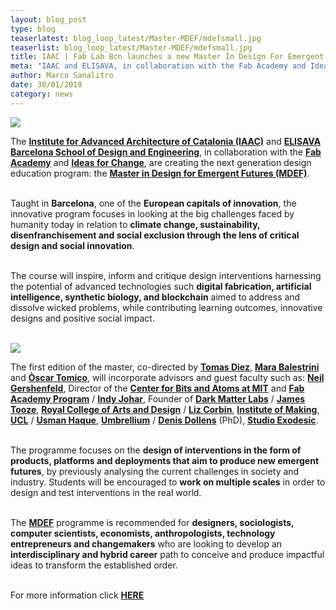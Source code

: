 ```yaml
---
layout: blog_post
type: blog
teaserlatest: blog_loop_latest/Master-MDEF/mdefsmall.jpg
teaserlist: blog_loop_latest/Master-MDEF/mdefsmall.jpg
title: IAAC | Fab Lab Bcn launches a new Master In Design For Emergent Futures
meta: "IAAC and ELISAVA, in collaboration with the Fab Academy and Ideas for Change, are creating the next generation design education program: the Master in Design for Emergent Futures (MDEF)."
author: Marco Sanalitro
date: 30/01/2018 
category: news
---
```


<img src= "http://www.fablabbcn.org/img/blog/blog_loop_latest/Master-MDEF/mdef1.jpg" align="middle"> 
<br>

The <strong><a href="https://iaac.net/">Institute for Advanced Architecture of Catalonia (IAAC)</a></strong> and <strong><a href="http://www.elisava.net/">ELISAVA Barcelona School of Design and Engineering</a></strong>, in collaboration with the <strong><a href="http://fabacademy.org/">Fab Academy</a></strong> and <strong><a href="https://www.ideasforchange.com/">Ideas for Change</a></strong>, are creating the next generation design education program: the <strong><a href="https://iaac.net/educational-programs/master-design-emergent-futures/?mc_cid=058c110b7a&mc_eid=[UNIQID]">Master in Design for Emergent Futures (MDEF)</a></strong>.<br><br>

Taught in <strong>Barcelona</strong>, one of the <strong>European capitals of innovation</strong>, the innovative program focuses in looking at the big challenges faced by humanity today in relation to <strong>climate change, sustainability, disenfranchisement and social exclusion through the lens of critical design and social innovation</strong>.<br><br>

The course will inspire, inform and critique design interventions harnessing the potential of advanced technologies such <strong>digital fabrication, artificial intelligence, synthetic biology, and blockchain</strong> aimed to address and dissolve wicked problems, while contributing learning outcomes, innovative designs and positive social impact.<br><br>

<img src= "http://www.fablabbcn.org/img/blog/blog_loop_latest/Master-MDEF/mdef2.jpg" align="middle"> 
<br>

The first edition of the master, co-directed by <strong><a href="https://iaac.net/people/tomas-diez/">Tomas Diez</a></strong>, <strong><a href="https://iaac.net/people/mara-balestrini/">Mara Balestrini</a></strong> and <strong><a href="http://www.elisava.net/en/center/professorate/oscar-tomico-plasencia">Òscar Tomico</a></strong>, will incorporate advisors and guest faculty such as: <strong><a href="https://www.ted.com/speakers/neil_gershenfeld">Neil Gershenfeld</a></strong>, Director of the <strong><a href="http://web.mit.edu/">Center for Bits and Atoms at MIT</a></strong> and <strong><a href="http://fabacademy.org/">Fab Academy Program</a></strong> / <strong><a href="https://provocations.darkmatterlabs.org/@indy_johar">Indy Johar</a></strong>, Founder of <strong><a href="https://provocations.darkmatterlabs.org/">Dark Matter Labs</a></strong> / <strong><a href="https://www.rca.ac.uk/more/staff/james-tooze/">James Tooze</a></strong>, <strong><a href="https://www.rca.ac.uk/">Royal College of Arts and Design</a></strong> / <strong><a href="http://www.instituteofmaking.org.uk/about/people/#liz-corbin">Liz Corbin</a></strong>, <strong><a href="http://www.instituteofmaking.org.uk/">Institute of Making</a></strong>,<strong><a href="https://www.ucl.ac.uk/"> UCL</a></strong> / <strong><a href="http://www.haque.co.uk/">Usman Haque</a></strong>, <strong><a href="http://umbrellium.co.uk/">Umbrellium</a></strong> / <strong><a href="http://www.exodesic.org/">Denis Dollens</a></strong> (PhD), <strong><a href="http://www.exodesic.org/">Studio Exodesic</a></strong>. <br><br>

The programme focuses on the <strong>design of interventions in the form of products, platforms and deployments that aim to produce new emergent futures</strong>, by previously analysing the current challenges in society and industry. Students will be encouraged to <strong>work on multiple scales</strong> in order to design and test interventions in the real world.<br><br>

The <strong><a href="https://iaac.net/educational-programs/master-design-emergent-futures/?mc_cid=058c110b7a&mc_eid=[UNIQID]">MDEF</a></strong> programme is recommended for <strong>designers, sociologists, computer scientists, economists, anthropologists, technology entrepreneurs and changemakers</strong> who are looking to develop an <strong>interdisciplinary and hybrid career</strong> path to conceive and produce impactful ideas to transform the established order. <br><br>

For more information click <strong><a href="https://iaac.net/educational-programs/master-design-emergent-futures/?mc_cid=058c110b7a&mc_eid=[UNIQID]">HERE</a></strong><br>

